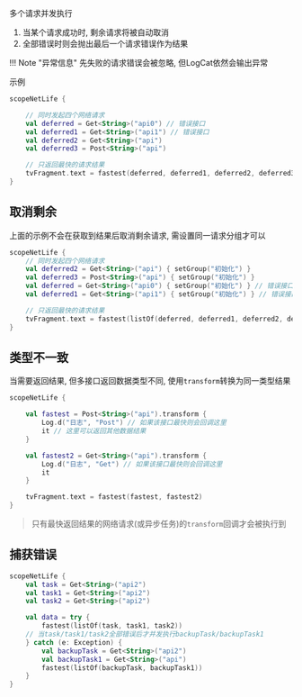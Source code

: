 多个请求并发执行

1. 当某个请求成功时, 剩余请求将被自动取消
2. 全部错误时则会抛出最后一个请求错误作为结果

!!! Note "异常信息"
    先失败的请求错误会被忽略, 但LogCat依然会输出异常

示例
```kotlin
scopeNetLife {

    // 同时发起四个网络请求
    val deferred = Get<String>("api0") // 错误接口
    val deferred1 = Get<String>("api1") // 错误接口
    val deferred2 = Get<String>("api")
    val deferred3 = Post<String>("api")

    // 只返回最快的请求结果
    tvFragment.text = fastest(deferred, deferred1, deferred2, deferred3)
}
```


## 取消剩余

上面的示例不会在获取到结果后取消剩余请求, 需设置同一请求分组才可以

```kotlin
scopeNetLife {
    // 同时发起四个网络请求
    val deferred2 = Get<String>("api") { setGroup("初始化") }
    val deferred3 = Post<String>("api") { setGroup("初始化") }
    val deferred = Get<String>("api0") { setGroup("初始化") } // 错误接口
    val deferred1 = Get<String>("api1") { setGroup("初始化") } // 错误接口

    // 只返回最快的请求结果
    tvFragment.text = fastest(listOf(deferred, deferred1, deferred2, deferred3), "初始化")
}
```

## 类型不一致

当需要返回结果, 但多接口返回数据类型不同, 使用`transform`转换为同一类型结果

```kotlin
scopeNetLife {

    val fastest = Post<String>("api").transform {
        Log.d("日志", "Post") // 如果该接口最快则会回调这里
        it // 这里可以返回其他数据结果
    }

    val fastest2 = Get<String>("api").transform {
        Log.d("日志", "Get") // 如果该接口最快则会回调这里
        it
    }

    tvFragment.text = fastest(fastest, fastest2)
}
```

> 只有最快返回结果的网络请求(或异步任务)的`transform`回调才会被执行到

## 捕获错误
```kotlin
scopeNetLife {
    val task = Get<String>("api2")
    val task1 = Get<String>("api2")
    val task2 = Get<String>("api2")

    val data = try {
        fastest(listOf(task, task1, task2))
    // 当task/task1/task2全部错误后才并发执行backupTask/backupTask1
    } catch (e: Exception) {
        val backupTask = Get<String>("api2")
        val backupTask1 = Get<String>("api")
        fastest(listOf(backupTask, backupTask1))
    }
}
```